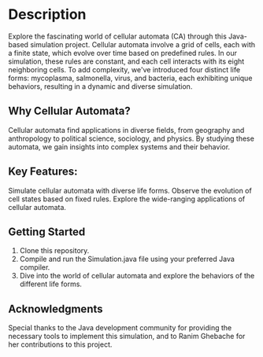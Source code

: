 # Description
Explore the fascinating world of cellular automata (CA) through this Java-based simulation project. Cellular automata involve a grid of cells, each with a finite state, which evolve over time based on predefined rules. In our simulation, these rules are constant, and each cell interacts with its eight neighboring cells. To add complexity, we've introduced four distinct life forms: mycoplasma, salmonella, virus, and bacteria, each exhibiting unique behaviors, resulting in a dynamic and diverse simulation.

## Why Cellular Automata? 
Cellular automata find applications in diverse fields, from geography and anthropology to political science, sociology, and physics. By studying these automata, we gain insights into complex systems and their behavior.

## Key Features:

Simulate cellular automata with diverse life forms.
Observe the evolution of cell states based on fixed rules.
Explore the wide-ranging applications of cellular automata.


## Getting Started

1. Clone this repository.
2. Compile and run the Simulation.java file using your preferred Java compiler.
3. Dive into the world of cellular automata and explore the behaviors of the different life forms.

## Acknowledgments

Special thanks to the Java development community for providing the necessary tools to implement this simulation, and to Ranim Ghebache for her contributions to this project.
